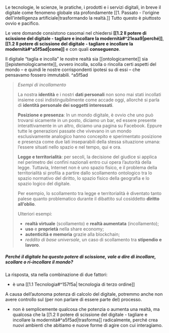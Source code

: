 Le tecnologie, le scienze, le pratiche, i prodotti e i servizi digitali, in breve il digitale come fenomeno globale sta profondamente [[1. Passato - l'origine dell'intelligenza artificiale|trasformando la realtà.]] Tutto questo è piuttosto ovvio e pacifico. 

Le vere domande consistono casomai nel chiedersi **[[1.2 Il potere di scissione del digitale - tagliare e incollare la modernità#^21eaa9|perché]]**, **[[1.2 Il potere di scissione del digitale - tagliare e incollare la modernità#^a5f5ad|come]]** e con quali **conseguenze**.

Il digitale “taglia e incolla” le nostre realtà sia [[ontologicamente]] sia [[epistemologicamente]], ovvero incolla, scolla o rincolla certi aspetti del mondo – e quindi le nostre corrispondenti ipotesi su di essi – che pensavamo fossero immutabili. ^a5f5ad

> *Esempi di incollamento*
> 
> La nostra **identità** e i nostri **dati personali** non sono mai stati incollati insieme così indistinguibilmente come accade oggi, allorché si parla di **identità personale dei soggetti interessati**.
> 
> **Posizione e presenza**: 
> In un mondo digitale, è ovvio che uno può trovarsi sicamente in un posto, diciamo un bar, ed essere presente interattivamente in un altro, diciamo una pagina su Facebook. Eppure tutte le generazioni passate che vivevano in un mondo esclusivamente analogico hanno concepito e sperimentato posizione e presenza come due lati inseparabili della stessa situazione umana: l’essere situati nello spazio e nel tempo, qui e ora.
> 
> **Legge e territorialità**: per secoli, la decisione del giudice si applica nel perimetro dei confini nazionali entro cui opera l’autorità della legge.
> Tuttavia, Internet non è uno spazio fisico, e il problema della territorialità si profila a partire dallo scollamento ontologico tra lo spazio normativo del diritto, lo spazio fisico della geografia e lo spazio logico del digitale.
> 
> Per esempio, lo scollamento tra legge e territorialità è diventato tanto palese quanto problematico durante il dibattito sul cosiddetto **diritto all’oblio**.
> 
> Ulteriori esempi:
> - **realtà virtuale** (scollamento) e **realtà aumentata** (incollamento); 
> - **uso** e **proprietà** nella share economy;
> - **autenticità e memoria** grazie alla blockchain; 
> - *reddito di base universale*, un caso di scollamento tra **stipendio e lavoro**.

##### Perché il digitale ha questo potere di scissione, vale a dire di incollare, scollare o ri-incollare il mondo? 


La risposta, sta nella combinazione di due fattori:

- è una [[1.1 Tecnologia#^157f5a| tecnologia di terzo ordine]]

A causa dell’autonoma potenza di calcolo del digitale, potremmo anche non avere controllo sul (per non parlare di essere parte del) processo.

- non è semplicemente qualcosa che potenzia o aumenta una realtà, ma qualcosa che la [[1.2 Il potere di scissione del digitale - tagliare e incollare la modernità#^a5f5ad|trasforma]] radicalmente, perché crea nuovi ambienti che abitiamo e nuove forme di agire con cui interagiamo.